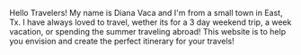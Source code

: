 Hello Travelers! My name is Diana Vaca and I'm from a small town in East, Tx. I have always loved to travel, wether its for a 3 day weekend trip, a week vacation, or spending the summer traveling abroad! This website is to help you envision and create the perfect itinerary for your travels!